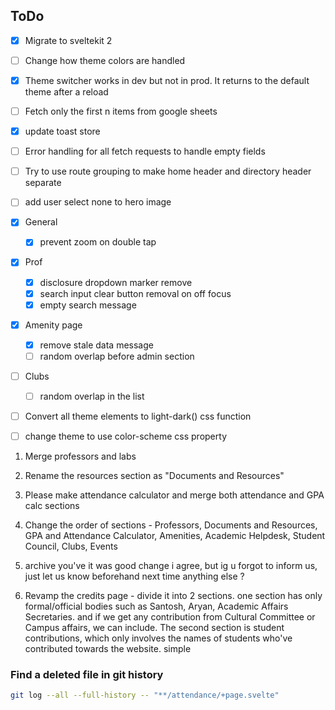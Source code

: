## ToDo

- [x] Migrate to sveltekit 2
- [ ] Change how theme colors are handled
- [x] Theme switcher works in dev but not in prod. It returns to the default theme after a reload
- [ ] Fetch only the first n items from google sheets
- [x] update toast store
- [ ] Error handling for all fetch requests to handle empty fields
- [ ] Try to use route grouping to make home header and directory header separate
- [ ] add user select none to hero image 

- [x] General
  - [x] prevent zoom on double tap
- [x] Prof
  - [x] disclosure dropdown marker remove
  - [x] search input clear button removal on off focus
  - [x] empty search message
- [x] Amenity page
  - [x] remove stale data message
  - [ ] random overlap before admin section
- [ ] Clubs
  - [ ] random overlap in the list
- [ ] Convert all theme elements to light-dark() css function
- [ ] change theme to use color-scheme css property

1. Merge professors and labs
2. Rename the resources section as "Documents and Resources"

3. Please make attendance calculator and merge both attendance and GPA calc sections

4. Change the order of sections - Professors, Documents and Resources, GPA and Attendance Calculator, Amenities, Academic Helpdesk, Student Council, Clubs, Events
5. archive you've it was good change i agree, but ig u forgot to inform us, just let us know beforehand next time anything else ?
6. Revamp the credits page - divide it into 2 sections. one section has only formal/official bodies such as Santosh, Aryan, Academic Affairs Secretaries. and if we get any contribution from Cultural Committee or Campus affairs, we can include. The second section is student contributions, which only involves the names of students who've contributed towards the website. simple

### Find a deleted file in git history

```bash
git log --all --full-history -- "**/attendance/+page.svelte"
```
